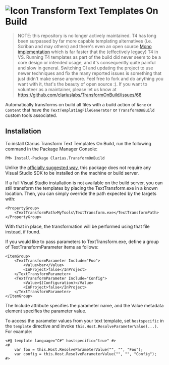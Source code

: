 ![Icon](https://raw.github.com/clariuslabs/TransformOnBuild/master/icon/32.png) Transform Text Templates On Build
============

> NOTE: this repository is no longer actively maintained. T4 has long been surpassed by far more capable 
> templating alternatives (i.e. Scriban and may others) and there's even an open source [Mono implementation](https://www.nuget.org/packages/Mono.TextTemplating/) 
> which is far faster that the (effectively legacy) T4 in VS. Running T4 templates as part of the build 
> did never seem to be a core design or intended usage, and it's consequently quite painful and slow in general.
> Switching CI and updating the project to use newer techniques and fix the many reported issues is something 
> that just didn't make sense anymore.
> Feel free to fork and do anything you want with it, that's the beauty of open source :).
> If you want to volunteer as a maintainer, please let us know at https://github.com/clariuslabs/TransformOnBuild/issues/68

Automatically transforms on build all files with a build action of `None` or `Content` that have the `TextTemplatingFileGenerator` or `TransformOnBuild` custom tools associated.

## Installation

To install Clarius Transform Text Templates On Build, run the following command in the Package Manager Console:

```
PM> Install-Package Clarius.TransformOnBuild
```

Unlike the [officially suggested way](http://msdn.microsoft.com/en-us/library/ee847423.aspx), this package does not require any Visual Studio SDK to be installed on the machine or build server.

If a full Visual Studio installation is not available on the build server, you can still transform the templates by placing the TextTransform.exe in a known location. Then, you can simply override the path expected by the targets with:

    <PropertyGroup>
        <TextTransformPath>MyTools\TextTransform.exe</TextTransformPath>
    </PropertyGroup>


With that in place, the transformation will be performed using that file instead, if found.

If you would like to pass parameters to TextTransform.exe, define a group of TextTransformParameter items as follows:

    <ItemGroup>
        <TextTransformParameter Include="Foo">
            <Value>bar</Value>
            <InProject>false</InProject>
        </TextTransformParameter>
        <TextTransformParameter Include="Config">
            <Value>$(Configuration)</Value>
            <InProject>false</InProject>
        </TextTransformParameter>
    </ItemGroup>


The Include attribute specifies the parameter name, and the Value metadata element specifies the parameter value.

To access the parameter values from your text template, set `hostspecific` in the `template` directive and invoke `this.Host.ResolveParameterValue(...)`. For example:

    <#@ template language="C#" hostspecific="true" #>
    <#
        var foo = this.Host.ResolveParameterValue("", "", "Foo");
        var config = this.Host.ResolveParameterValue("", "", "Config");
    #>
